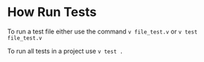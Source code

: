 # How Run Tests

To run a test file either use the command `v file_test.v` or `v test file_test.v`

To run all tests in a project use `v test .`
